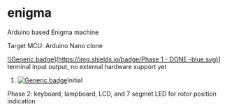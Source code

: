 # enigma
Arduino based Enigma machine

Target MCU: Arduino Nano clone

[![Generic badge](https://img.shields.io/badge/Phase 1 - DONE -blue.svg)](https://shields.io/)] terminal input output, no external hardware support yet

1. [![Generic badge](https://img.shields.io/badge/BOOT-OK-blue.svg)](https://shields.io/)Initial

Phase 2: keyboard, lampboard, LCD, and 7 segmet LED for rotor position indication
